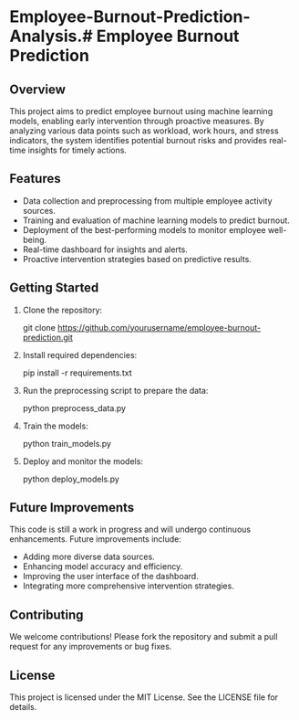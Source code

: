 # Employee-Burnout-Prediction-Analysis.# Employee Burnout Prediction
## Overview
This project aims to predict employee burnout using machine learning models, enabling early intervention through proactive measures. By analyzing various data points such as workload, work hours, and stress indicators, the system identifies potential burnout risks and provides real-time insights for timely actions.
## Features
- Data collection and preprocessing from multiple employee activity sources.
- Training and evaluation of machine learning models to predict burnout.
- Deployment of the best-performing models to monitor employee well-being.
- Real-time dashboard for insights and alerts.
- Proactive intervention strategies based on predictive results.

## Getting Started
1. Clone the repository:
   
   git clone https://github.com/yourusername/employee-burnout-prediction.git
   
2. Install required dependencies:

   pip install -r requirements.txt
   
3. Run the preprocessing script to prepare the data:
   
   python preprocess_data.py
   
4. Train the models:
   
   python train_models.py
   
5. Deploy and monitor the models:
   
   python deploy_models.py
   

## Future Improvements
This code is still a work in progress and will undergo continuous enhancements. Future improvements include:
- Adding more diverse data sources.
- Enhancing model accuracy and efficiency.
- Improving the user interface of the dashboard.
- Integrating more comprehensive intervention strategies.

## Contributing
We welcome contributions! Please fork the repository and submit a pull request for any improvements or bug fixes.

## License
This project is licensed under the MIT License. See the LICENSE file for details.
